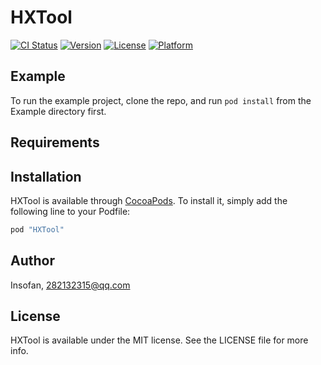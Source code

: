 # HXTool

[![CI Status](http://img.shields.io/travis/Insofan/HXTool.svg?style=flat)](https://travis-ci.org/Insofan/HXTool)
[![Version](https://img.shields.io/cocoapods/v/HXTool.svg?style=flat)](http://cocoapods.org/pods/HXTool)
[![License](https://img.shields.io/cocoapods/l/HXTool.svg?style=flat)](http://cocoapods.org/pods/HXTool)
[![Platform](https://img.shields.io/cocoapods/p/HXTool.svg?style=flat)](http://cocoapods.org/pods/HXTool)

## Example

To run the example project, clone the repo, and run `pod install` from the Example directory first.

## Requirements

## Installation

HXTool is available through [CocoaPods](http://cocoapods.org). To install
it, simply add the following line to your Podfile:

```ruby
pod "HXTool"
```

## Author

Insofan, 282132315@qq.com

## License

HXTool is available under the MIT license. See the LICENSE file for more info.
